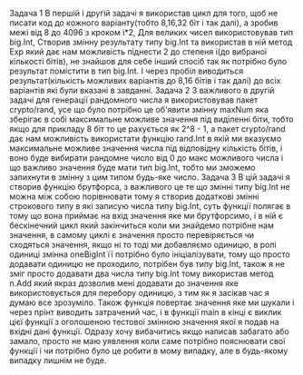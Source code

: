 Задача 1 
В першій і другій задачі я використав цикл для того, щоб не писати код до кожного варіанту(тобто 8,16,32 біт і так далі), а зробив межі від 8 до 4096 з кроком i*2, Для великих чисел використовував тип big.Int, Створив змінну результату типу big.Int та використав в ній метод Exp який дає нам можливість піднести 2 до степеня i(до вибраної кількості бітів), не знайшов для себе інший спосіб так як потрібно було результат помістити в тип big.Int. І через пробіл виводиться результат(кількість можливих варіантів до 8,16 бітів і так далі) до всіх варіантів які були вказані в завданні.
Задача 2
З важливого в другій задачі для генерації рандомного числа я використовував пакет crypto/rand, усе що було потрібно це об'явити змінну maxNum яка зберігає в собі максимальне можливе значення під виділенні біти, тобто якщо для прикладу 8 біт то це рахується як 2^8 - 1, а пакет crypto/rand дає нам можливість використати функцію rand.Int в якій ми вказуємо максимальне можливе значення числа під відповідну кількість бітів, і воно буде вибирати рандомне число від 0 до макс можливого числа і що важливо значення буде мати тип big.Int, тобто ми зможемо запихнути в змінну з цим типом будь-яке число.
Задача 3
В цій задачі я створив функцію брутфорса, з важливого це те що змінні типу big.Int не можна між собою порівнювати тому я створив додаткові змінні строкового типу в які записую числа типу big.Int, суть функції полягає в тому що вона приймає на вхід значення яке ми брутфорсимо, і в ній є бескінечний цикл який закінчиться коли ми знайдемо потрібне нам значення, в самому циклі є значення просто перевіряється чи сходяться значення, якщо ні то тоді ми добавляємо одиницю, в ролі одиниці змінна oneBigInt її потрібно було ініціалізувати, тому що просто додавати одиницю не проходило, потрібен був типу big.Int, також я не зміг просто додавати два числа типу big.Int тому використав метод n.Add який якраз дозволив мені додавати до значення яке використовується для перебору одиницю, з тим як я засікав час я думаю все зрозуміло. Також функція повертає значення яке ми шукали і через прінт виводить затрачений час, і в функції main в кінці є виклик цієї функції з оголошеною тестової змінною значення якої я подав на вхідні дані функції. Одразу хочу вибачитись якщо написав забагато або замало, просто не маю уявлення коли саме потрібно пояснювати свої функції і чи потрібно було це робити в мому випадку, але в будь-якому випадку лишнім не буде.
